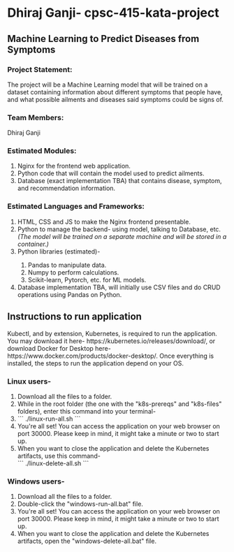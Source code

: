 # Dhiraj Ganji- cpsc-415-kata-project
<h2>Machine Learning to Predict Diseases from Symptoms</h2>

<h3>Project Statement:</h3> The project will be a Machine Learning model that will be trained on a dataset containing information about different symptoms that people have, and what possible ailments and diseases said symptoms could be signs of. 

<h3>Team Members:</h3> Dhiraj Ganji

<h3>Estimated Modules:</h3>
<ol>
  <li>Nginx for the frontend web application.</li>
  <li>Python code that will contain the model used to predict ailments.</li>
  <li>Database (exact implementation TBA) that contains disease, symptom, and recommendation information.</li>
</ol>
<h3>Estimated Languages and Frameworks: </h3>
<ol>
  <li>HTML, CSS and JS to make the Nginx frontend presentable.</li>
  <li>Python to manage the backend- using model, talking to Database, etc.</li>
  <i>(The model will be trained on a separate machine and will be stored in a container.)</i>
  <li>Python libraries (estimated)-</li>
  <ol>
    <li>Pandas to manipulate data.</li>
    <li>Numpy to perform calculations.</li>
    <li>Scikit-learn, Pytorch, etc. for ML models.</li>
  </ol>
  <li>Database implementation TBA, will initially use CSV files and do CRUD operations using Pandas on Python.</li>
</ol>

<h2> Instructions to run application </h2>
Kubectl, and by extension, Kubernetes, is required to run the application. You may download it here- https://kubernetes.io/releases/download/, or download Docker for Desktop here- https://www.docker.com/products/docker-desktop/. Once everything is installed, the steps to run the application depend on your OS.
<h3> Linux users- </h3>
<ol>
  <li> Download all the files to a folder. </li>
  <li> While in the root folder (the one with the "k8s-prereqs" and "k8s-files" folders), enter this command into your terminal- <li>
  ```
    ./linux-run-all.sh
  ```
  <li> You're all set! You can access the application on your web browser on port 30000. Please keep in mind, it might take a minute or two to start up. </li>
  <li> When you want to close the application and delete the Kubernetes artifacts, use this command- </li>
  ```
    ./linux-delete-all.sh
  ```
</ol>

<h3> Windows users- </h3>
<ol>
  <li> Download all the files to a folder. </li>
  <li> Double-click the "windows-run-all.bat" file. </li>
  <li> You're all set! You can access the application on your web browser on port 30000. Please keep in mind, it might take a minute or two to start up. </li>
  <li> When you want to close the application and delete the Kubernetes artifacts, open the "windows-delete-all.bat" file. </li>
</ol>

<!-- <h3>General Description of the UI:</h3> -->

<!-- There will be a Web-app frontend hosted using Nginx, which will contain some dropboxes where users can input the symptoms that they are experiencing. This information will then be sent to the model which will predict the ailment they have, and consult with the database to get recommendations for medication and next steps. This information will then be sent to the frontend, where it will be displayed to the user. Since the ML model might have varying confidence values for different predictions, any confidence spread over a certain value will prompt the code to send back more than one disease prediction. In this case, the website will show all the disease predictions ranked by confidence, and next step recommendations for them. -->
